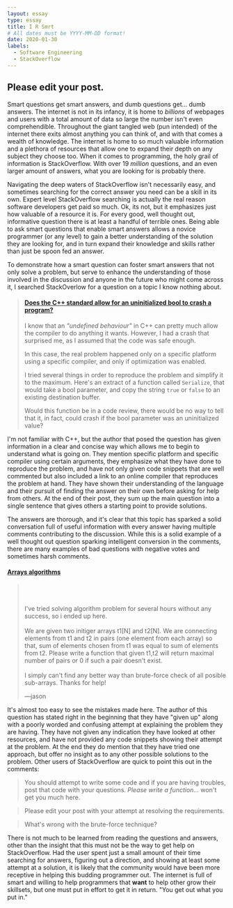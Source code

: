 ```yaml
---
layout: essay
type: essay
title: I R Smrt
# All dates must be YYYY-MM-DD format!
date: 2020-01-30
labels:
  - Software Engineering
  - StackOverflow
---
```


## Please edit your post.

Smart questions get smart answers, and dumb questions get... dumb answers. The internet is not in its infancy, it is home to *billions* of webpages and users with a total amount of data so large the number isn't even comprehendible. Throughout the giant tangled web (pun intended) of the internet there exits almost anything you can think of, and with that comes a wealth of knowledge. The internet is home to so much valuable information and a plethora of resources that allow one to expand their depth on any subject they choose too. When it comes to programming, the holy grail of information is StackOverflow. With over 19 *million* questions, and an even larger amount of answers, what you are looking for is probably there. 

Navigating the deep waters of StackOverflow isn't necessarily easy, and sometimes searching for the correct answer you need can be a skill in its own. Expert level StackOverflow searching is actually the real reason software developers get paid so much. Ok, its not, but it emphasizes just how valuable of a resource it is. For every good, well thought out, informative question there is at least a handful of terrible ones. Being able to ask smart questions that enable smart answers allows a novice programmer (or any level) to gain a better understanding of the solution they are looking for, and in turn expand their knowledge and skills rather than just be spoon fed an answer.

To demonstrate how a smart question can foster smart answers that not only solve a problem, but serve to enhance the understanding of those involved in the discussion and anyone in the future who might come across it, I searched StackOverlow for a question on a topic I know nothing about.

>#### [Does the C++ standard allow for an uninitialized bool to crash a program?](https://stackoverflow.com/questions/54120862/does-the-c-standard-allow-for-an-uninitialized-bool-to-crash-a-program)
>
>I know that an *"undefined behaviour"* in C++ can pretty much allow the compiler to do anything it wants. However, I had a crash that surprised me, as I assumed that the code was safe enough.
>
>In this case, the real problem happened only on a specific platform using a specific compiler, and only if optimization was enabled.
>
>I tried several things in order to reproduce the problem and simplify it to the maximum. Here's an extract of a function called `Serialize`, that would take a bool parameter, and copy the string `true` or `false` to an existing destination buffer.
>
>Would this function be in a code review, there would be no way to tell that it, in fact, could crash if the bool parameter was an uninitialized value?

I'm not familiar with C++, but the author that posed the question has given information in a clear and concise way which allows me to begin to understand what is going on. They mention specific platform and specific compiler using certain arguments, they emphasize what they have done to reproduce the problem, and have not only given code snippets that are well commented but also included a link to an online compiler that reproduces the problem at hand. They have shown their understanding of the language and their pursuit of finding the answer on their own before asking for help from others. At the end of their post, they sum up the main question into a single sentence that gives others a starting point to provide solutions.

The answers are thorough, and it's clear that this topic has sparked a solid conversation full of useful information with every answer having multiple comments contributing to the discussion. While this is a solid example of a well thought out question sparking intelligent conversion in the comments, there are many examples of bad questions with negative votes and sometimes harsh comments.

#### [Arrays algorithms](https://stackoverflow.com/questions/59996519/arrays-algorithms)
<blockquote>
<br><br>
<p>I've tried solving algorithm problem for several hours without any success, so i ended up here.
<br><br>
We are given two initiger arrays t1[N] and t2[N]. We are connecting  elements from t1 and t2 in pairs (one element from each array) so that,  sum of elements chosen from t1 was equal to sum of elements from t2.  Please write a function that given t1,t2 will return maximal number of  pairs or 0 if such a pair doesn't exist.
<br><br>
I simply can't find any better way than brute-force check of all posible sub-arrays. Thanks for help!</p>
<footer>—jason</footer>
</blockquote>

It's almost too easy to see the mistakes made here. The author of this question has stated right in the beginning that they have "given up" along with a poorly worded and confusing attempt at explaining the problem they are having. They have not given any indication they have looked at other resources, and have not provided any code snippets showing their attempt at the problem. At the end they do mention that they have tried one approach, but offer no insight as to any other possible solutions to the problem. Other users of StackOverflow are quick to point this out in the comments:

> You should attempt to write some code and if you are having troubles, post that code with your questions. *Please write a function...* won't get you much here.

> Please edit your post with your attempt at resolving the requirements.

> What's wrong with the brute-force technique?

There is not much to be learned from reading the questions and answers, other than the insight that this must not be the way to get help on StackOverflow. Had the user spent just a small amount of their time searching for answers, figuring out a direction, and showing at least some attempt at a solution, it is likely that the community would have been more receptive in helping this budding programmer out. The internet is full of smart and willing to help programmers that **want** to help other grow their skillsets, but one must put in effort to get it in return. "You get out what you put in."
